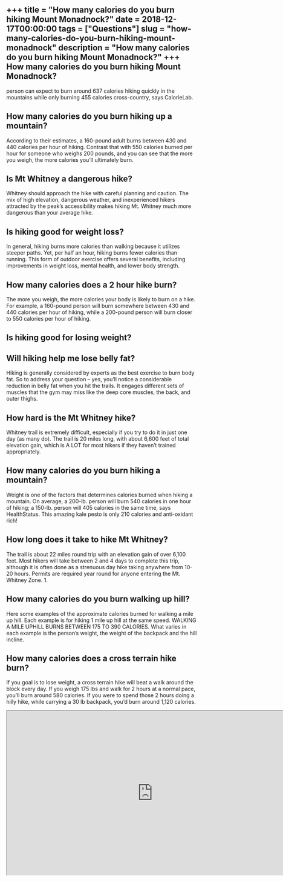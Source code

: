 +++
title = "How many calories do you burn hiking Mount Monadnock?"
date = 2018-12-17T00:00:00
tags = ["Questions"]
slug = "how-many-calories-do-you-burn-hiking-mount-monadnock"
description = "How many calories do you burn hiking Mount Monadnock?"
+++
How many calories do you burn hiking Mount Monadnock?
-----------------------------------------------------

person can expect to burn around 637 calories hiking quickly in the mountains while only burning 455 calories cross-country, says CalorieLab.

How many calories do you burn hiking up a mountain?
---------------------------------------------------

According to their estimates, a 160-pound adult burns between 430 and 440 calories per hour of hiking. Contrast that with 550 calories burned per hour for someone who weighs 200 pounds, and you can see that the more you weigh, the more calories you’ll ultimately burn.

Is Mt Whitney a dangerous hike?
-------------------------------

Whitney should approach the hike with careful planning and caution. The mix of high elevation, dangerous weather, and inexperienced hikers attracted by the peak’s accessibility makes hiking Mt. Whitney much more dangerous than your average hike.

Is hiking good for weight loss?
-------------------------------

In general, hiking burns more calories than walking because it utilizes steeper paths. Yet, per half an hour, hiking burns fewer calories than running. This form of outdoor exercise offers several benefits, including improvements in weight loss, mental health, and lower body strength.

How many calories does a 2 hour hike burn?
------------------------------------------

The more you weigh, the more calories your body is likely to burn on a hike. For example, a 160-pound person will burn somewhere between 430 and 440 calories per hour of hiking, while a 200-pound person will burn closer to 550 calories per hour of hiking.

Is hiking good for losing weight?
---------------------------------

Will hiking help me lose belly fat?
-----------------------------------

Hiking is generally considered by experts as the best exercise to burn body fat. So to address your question – yes, you’ll notice a considerable reduction in belly fat when you hit the trails. It engages different sets of muscles that the gym may miss like the deep core muscles, the back, and outer thighs.

How hard is the Mt Whitney hike?
--------------------------------

Whitney trail is extremely difficult, especially if you try to do it in just one day (as many do). The trail is 20 miles long, with about 6,600 feet of total elevation gain, which is A LOT for most hikers if they haven’t trained appropriately.

How many calories do you burn hiking a mountain?
------------------------------------------------

Weight is one of the factors that determines calories burned when hiking a mountain. On average, a 200-lb. person will burn 540 calories in one hour of hiking; a 150-lb. person will 405 calories in the same time, says HealthStatus. This amazing kale pesto is only 210 calories and anti-oxidant rich!

How long does it take to hike Mt Whitney?
-----------------------------------------

The trail is about 22 miles round trip with an elevation gain of over 6,100 feet. Most hikers will take between 2 and 4 days to complete this trip, although it is often done as a strenuous day hike taking anywhere from 10-20 hours. Permits are required year round for anyone entering the Mt. Whitney Zone. 1.

How many calories do you burn walking up hill?
----------------------------------------------

Here some examples of the approximate calories burned for walking a mile up hill. Each example is for hiking 1 mile up hill at the same speed. WALKING A MILE UPHILL BURNS BETWEEN 175 TO 390 CALORIES. What varies in each example is the person’s weight, the weight of the backpack and the hill incline.

How many calories does a cross terrain hike burn?
-------------------------------------------------

If you goal is to lose weight, a cross terrain hike will beat a walk around the block every day. If you weigh 175 lbs and walk for 2 hours at a normal pace, you’ll burn around 580 calories. If you were to spend those 2 hours doing a hilly hike, while carrying a 30 lb backpack, you’d burn around 1,120 calories.

<iframe allow="accelerometer; autoplay; clipboard-write; encrypted-media; gyroscope; picture-in-picture" allowfullscreen="" class="__youtube_prefs__  epyt-is-override  no-lazyload" data-no-lazy="1" data-origheight="433" data-origwidth="770" data-skipgform_ajax_framebjll="" height="433" id="_ytid_91375" loading="lazy" src="https://www.youtube.com/embed/fDjb2FUtews?enablejsapi=1&autoplay=0&cc_load_policy=0&cc_lang_pref=&iv_load_policy=1&loop=0&modestbranding=0&rel=1&fs=1&playsinline=0&autohide=2&theme=dark&color=red&controls=1&" title="YouTube player" width="770"></iframe>